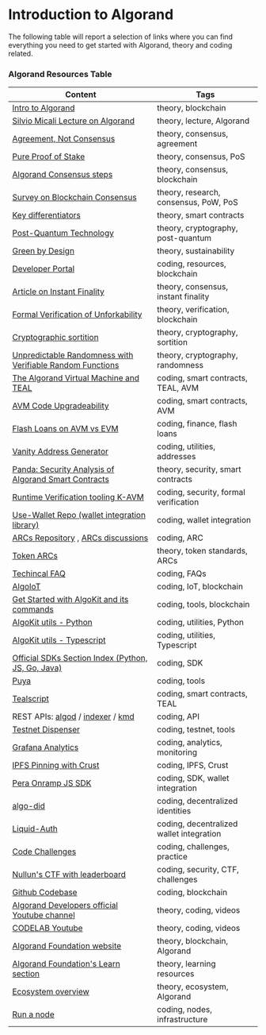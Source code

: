 # Introduction to Algorand

The following table will report a selection of links where you can find everything you need to get started with Algorand, theory and coding related.



<!-- 
Intro to Algorand
https://developer.algorand.org/docs/get-started/basics/why_algorand/

Silvio Micali Lecture on Algorand
https://www.youtube.com/watch?v=NykZ-ZSKkxM

Agreement, Not consensus
https://algorandtechnologies.com/technology/agreement-not-consensus

Pure Proof of Stake
https://algorand.co/technology/pure-proof-of-stake

Algorand Consensus steps
https://developer.algorand.org/docs/get-details/algorand_consensus/

Survey on Blockchain Consensus with a performance comparison of PoW vs PoS vs PPoS
https://www.mdpi.com/2227-7390/8/10/1782

Key differentiators
https://algorandtechnologies.com/technology/smarter-than-smart-contracts

Post-Quantum Technology
https://algorand.co/blog/pioneering-falcon-post-quantum-technology-on-blockchain

Green by Design
https://algorandtechnologies.com/technology/green-by-design

Article on Instant Finality
https://developer.algorand.org/solutions/avm-evm-instant-finality/

Formal Verification of unforkability by Runtime Verification
https://algorandtechnologies.com/news/runtime-verification

Cryptographic sortition
https://www.youtube.com/watch?v=XfP862hCrDM

Unpredictable Randomness with Verifiable Random Functions
https://developer.algorand.org/solutions/avm-evm-randomness/

The Algorand Virtual Machine and TEAL
https://developer.algorand.org/docs/get-details/dapps/avm/teal/specification/

AVM code upgradeability
https://developer.algorand.org/solutions/avm-evm-upgradeability/

Flash Loans on AVM vs EVM
https://developer.algorand.org/solutions/avm-evm-flash-loans/

Vanity Address generator
https://github.com/kirse/algomania

Panda: Security Analysis of Algorand Smart Contracts
https://www.usenix.org/system/files/sec23_slides_sun.pdf

Use-Wallet Repo (wallet integration library)
https://github.com/TxnLab/use-wallet

Token ARCs
https://github.com/joe-p/algo-edu/blob/master/resources/en-US/token_arcs.pdf

AlgoIoT
https://developer.algorand.org/solutions/algoiot/

Get Started with AlgoKit and its commands
https://developer.algorand.org/docs/get-details/algokit/

AlgoKit utils
[Python](https://developer.algorand.org/docs/get-details/algokit/utils/py/) [Typescript](https://developer.algorand.org/docs/get-details/algokit/utils/ts/)

Puya
https://algorandfoundation.github.io/puya/

Tealscript
https://tealscript.netlify.app/

Developer Portal
https://developer.algorand.org/

Testnet Dispenser
https://dispenser.testnet.aws.algodev.network/

Grafana Analytics
https://g.algonode.cloud/d/e754a3ad-bd4f-45b0-860b-af8dae5a0b8a/mainnet-old?orgId=1&refresh=5s

Pera Onramp JS SDK
https://github.com/perawallet/onramp

algo-did
https://github.com/joe-p/algo-did

Code Challenges
https://developer.algorand.org/challenges/

Github Codebase 
https://github.com/Ganainmtech

Algorand Developers official Youtube channel
https://www.youtube.com/@algodevs/featured

CODELAB Youtube 
https://www.youtube.com/@CODELAB-UNIMI

Algorand Foundation website
https://algorand.co/

Algorand Foundation's Learn section 
https://algorand.co/learn

Ecosystem overview
https://algorand.co/ecosystem/overview

Run a node
https://algorand.co/run-a-node

 -->

### Algorand Resources Table

| Content                                                                                                  | Tags                                      |
|----------------------------------------------------------------------------------------------------------|-------------------------------------------|
| [Intro to Algorand](https://developer.algorand.org/docs/get-started/basics/why_algorand/)                 | theory, blockchain                        |
| [Silvio Micali Lecture on Algorand](https://www.youtube.com/watch?v=NykZ-ZSKkxM)                         | theory, lecture, Algorand                 |
| [Agreement, Not Consensus](https://algorandtechnologies.com/technology/agreement-not-consensus)           | theory, consensus, agreement              |
| [Pure Proof of Stake](https://algorand.co/technology/pure-proof-of-stake)                                 | theory, consensus, PoS                    |
| [Algorand Consensus steps](https://developer.algorand.org/docs/get-details/algorand_consensus/)           | theory, consensus, blockchain             |
| [Survey on Blockchain Consensus](https://www.mdpi.com/2227-7390/8/10/1782)                               | theory, research, consensus, PoW, PoS     |
| [Key differentiators](https://algorandtechnologies.com/technology/smarter-than-smart-contracts)           | theory, smart contracts                   |
| [Post-Quantum Technology](https://algorand.co/blog/pioneering-falcon-post-quantum-technology-on-blockchain) | theory, cryptography, post-quantum        |
| [Green by Design](https://algorandtechnologies.com/technology/green-by-design)                            | theory, sustainability                    |
| [Developer Portal](https://developer.algorand.org/)                                                       | coding, resources, blockchain             |
| [Article on Instant Finality](https://developer.algorand.org/solutions/avm-evm-instant-finality/)         | theory, consensus, instant finality       |
| [Formal Verification of Unforkability](https://algorandtechnologies.com/news/runtime-verification)        | theory, verification, blockchain          |
| [Cryptographic sortition](https://www.youtube.com/watch?v=XfP862hCrDM)                                    | theory, cryptography, sortition           |
| [Unpredictable Randomness with Verifiable Random Functions](https://developer.algorand.org/solutions/avm-evm-randomness/) | theory, cryptography, randomness          |
| [The Algorand Virtual Machine and TEAL](https://developer.algorand.org/docs/get-details/dapps/avm/teal/specification/) | coding, smart contracts, TEAL, AVM        |
| [AVM Code Upgradeability](https://developer.algorand.org/solutions/avm-evm-upgradeability/)               | coding, smart contracts, AVM              |
| [Flash Loans on AVM vs EVM](https://developer.algorand.org/solutions/avm-evm-flash-loans/)                | coding, finance, flash loans              |
| [Vanity Address Generator](https://github.com/kirse/algomania)                                            | coding, utilities, addresses              |
| [Panda: Security Analysis of Algorand Smart Contracts](https://www.usenix.org/system/files/sec23_slides_sun.pdf) | theory, security, smart contracts         |
| [Runtime Verification tooling K-AVM](https://runtimeverification.com/blog/runtime-verification-brings-formal-verification-to-algorand)    | coding, security, formal verification   |
| [Use-Wallet Repo (wallet integration library)](https://github.com/TxnLab/use-wallet)                      | coding, wallet integration                |
| [ARCs Repository](https://github.com/algorandfoundation/ARCs) , [ARCs discussions](https://github.com/algorandfoundation/ARCs/pulls)                          | coding, ARC    |
| [Token ARCs](https://github.com/joe-p/algo-edu/blob/master/resources/en-US/token_arcs.pdf)                | theory, token standards, ARCs             |
| [Techincal FAQ](https://developer.algorand.org/docs/get-details/technical_faq/)                           | coding, FAQs  |
| [AlgoIoT](https://developer.algorand.org/solutions/algoiot/)                                              | coding, IoT, blockchain                   |
| [Get Started with AlgoKit and its commands](https://developer.algorand.org/docs/get-details/algokit/)     | coding, tools, blockchain                 |
| [AlgoKit utils - Python](https://developer.algorand.org/docs/get-details/algokit/utils/py/)               | coding, utilities, Python                 |
| [AlgoKit utils - Typescript](https://developer.algorand.org/docs/get-details/algokit/utils/ts/)           | coding, utilities, Typescript             |
| [Official SDKs Section Index (Python, JS, Go, Java)](https://developer.algorand.org/docs/sdks/)           | coding, SDK            |
| [Puya](https://algorandfoundation.github.io/puya/)                                                        | coding, tools                             |
| [Tealscript](https://tealscript.netlify.app/)                                                             | coding, smart contracts, TEAL             |
| REST APIs: [algod](https://developer.algorand.org/docs/rest-apis/algod/) / [indexer](https://developer.algorand.org/docs/rest-apis/indexer/) / [kmd](https://developer.algorand.org/docs/rest-apis/kmd/)                                                   | coding, API |
| [Testnet Dispenser](https://dispenser.testnet.aws.algodev.network/)                                       | coding, testnet, tools                    |
| [Grafana Analytics](https://g.algonode.cloud/d/e754a3ad-bd4f-45b0-860b-af8dae5a0b8a/mainnet-old?orgId=1&refresh=5s) | coding, analytics, monitoring            |
| [IPFS Pinning with Crust](https://developer.algorand.org/docs/get-details/crust/)                         | coding, IPFS, Crust   |
| [Pera Onramp JS SDK](https://github.com/perawallet/onramp)                                                | coding, SDK, wallet integration           |
| [algo-did](https://github.com/joe-p/algo-did)                                                             | coding, decentralized identities          |
| [Liquid-Auth](https://github.com/algorandfoundation/liquid-auth)                                          | coding, decentralized wallet integration           |
| [Code Challenges](https://developer.algorand.org/challenges/)                                              | coding, challenges, practice              |
| [Nullun's CTF with leaderboard](https://nullun.github.io/ctf-algo-leaderboard/)                           | coding, security, CTF, challenges  |
| [Github Codebase](https://github.com/Ganainmtech)                                                         | coding, blockchain                        |
| [Algorand Developers official Youtube channel](https://www.youtube.com/@algodevs/featured)                | theory, coding, videos                    |
| [CODELAB Youtube](https://www.youtube.com/@CODELAB-UNIMI)                                                 | theory, coding, videos                    |
| [Algorand Foundation website](https://algorand.co/)                                                       | theory, blockchain, Algorand              |
| [Algorand Foundation's Learn section](https://algorand.co/learn)                                          | theory, learning resources                |
| [Ecosystem overview](https://algorand.co/ecosystem/overview)                                              | theory, ecosystem, Algorand               |
| [Run a node](https://algorand.co/run-a-node)                                                              | coding, nodes, infrastructure             |
